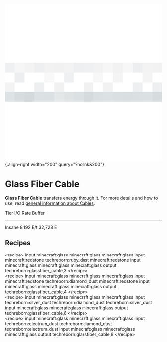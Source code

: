 ![Glass Fiber Cable](/media/mods/techreborn/glassfiber_cable.png){.align-right width="200" query="?nolink&200"}

# Glass Fiber Cable

**Glass Fiber Cable** transfers energy through it. For more details and how to use, read [general information about Cables](/energy/cables).

  Tier     I/O Rate    Buffer
  -------- ----------- ----------
  Insane   8,192 E/t   32,728 E

## Recipes

\<recipe\> input minecraft:glass minecraft:glass minecraft:glass input minecraft:redstone techreborn:ruby_dust minecraft:redstone input minecraft:glass minecraft:glass minecraft:glass output techreborn:glassfiber_cable,3 \</recipe\>\
\<recipe\> input minecraft:glass minecraft:glass minecraft:glass input minecraft:redstone techreborn:diamond_dust minecraft:redstone input minecraft:glass minecraft:glass minecraft:glass output techreborn:glassfiber_cable,4 \</recipe\>\
\<recipe\> input minecraft:glass minecraft:glass minecraft:glass input techreborn:silver_dust techreborn:diamond_dust techreborn:silver_dust input minecraft:glass minecraft:glass minecraft:glass output techreborn:glassfiber_cable,6 \</recipe\>\
\<recipe\> input minecraft:glass minecraft:glass minecraft:glass input techreborn:electrum_dust techreborn:diamond_dust techreborn:electrum_dust input minecraft:glass minecraft:glass minecraft:glass output techreborn:glassfiber_cable,8 \</recipe\>
